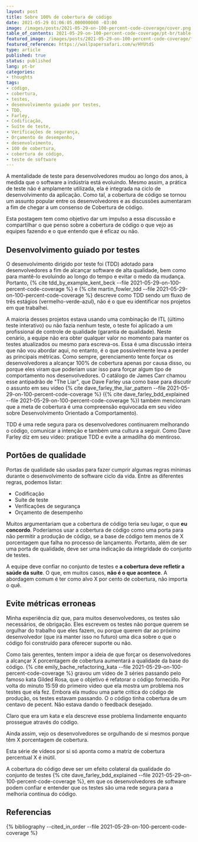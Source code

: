 ```yaml
---
layout: post
title: Sobre 100% de cobertura de código 
date: 2021-05-29 01:06:05.000000000 -03:00
image: /images/posts/2021-05-29-on-100-percent-code-coverage/cover.png
table_of_contents: 2021-05-29-on-100-percent-code-coverage/pt-br/table-of-contents.md
featured_image: /images/posts/2021-05-29-on-100-percent-code-coverage/featured.jpg
featured_reference: https://wallpapersafari.com/w/HYUtdS
type: article
published: true
status: published
lang: pt-br
categories:
- thoughts
tags:
- código,
- cobertura,
- testes,
- desenvolvimento guiado por testes,
- TDD,
- Farley,
- Codificação,
- Suíte de teste,
- Verificações de segurança,
- Orçamento de desempenho,
- desenvolvimento,
- 100 de cobertura,
- cobertura de código,
- teste de software
---
```


A mentalidade de teste para desenvolvedores mudou ao longo dos anos, à medida que o software
a indústria está evoluindo. Mesmo assim, a prática de teste não é amplamente utilizada, ela é integrada na
ciclo de desenvolvimento da aplicação. Como tal, a cobertura de código se tornou um assunto popular
entre os desenvolvedores e as discussões aumentaram a fim de chegar a um consenso de
Cobertura de código.

Esta postagem tem como objetivo dar um impulso a essa discussão e compartilhar o que penso sobre a cobertura de código
o que vejo as equipes fazendo e o que entendo que é eficaz ou não.

## Desenvolvimento guiado por testes

O desenvolvimento dirigido por teste foi (TDD) adotado para desenvolvedores a fim de alcançar
software de alta qualidade, bem como para mantê-lo evoluindo ao longo do tempo e evitar
o medo da mudança. Portanto, {% cite tdd_by_example_kent_beck --file 2021-05-29-on-100-percent-code-coverage %}
e {% cite martin_fowler_tdd --file 2021-05-29-on-100-percent-code-coverage %}
descreve como TDD sendo um fluxo de três estágios (vermelho-verde-azul), não é o que eu
identificar nos projetos em que trabalhei.

A maioria desses projetos estava usando uma combinação de ITL (último teste interativo) ou não fazia nenhum teste,
o teste foi aplicado a um profissional de controle de qualidade (garantia de qualidade). Neste cenário, a equipe não era
obter qualquer valor no momento para manter os testes atualizados ou mesmo para
escreva-os. Essa é uma discussão inteira que não vou abordar aqui, no entanto,
é o que possivelmente leva a perder as principais métricas. Como sempre, gerenciamento
tente forçar os desenvolvedores a alcançar 100% de cobertura apenas por causa disso, ou porque
eles viram que poderiam usar isso para forçar algum tipo de comportamento nos desenvolvedores.
O catálogo de James Carr chamou esse antipadrão de "The Liar", que Dave Farley
usa como base para discutir o assunto em seu vídeo
{% cite dave_farley_the_liar_pattern --file 2021-05-29-on-100-percent-code-coverage %}
({% cite dave_farley_bdd_explained --file 2021-05-29-on-100-percent-code-coverage %})
também mencionam que a meta de cobertura é uma compreensão equivocada em seu vídeo
sobre Desenvolvimento Orientado a Comportamento).

TDD é uma rede segura para os desenvolvedores continuarem melhorando o código, comunicar a intenção
e também uma cultura a seguir. Como Dave Farley diz em seu vídeo: pratique TDD e
evite a armadilha do mentiroso.

## Portões de qualidade

Portas de qualidade são usadas para fazer cumprir algumas regras mínimas durante o desenvolvimento de software
ciclo da vida. Entre as diferentes regras, podemos listar:

- Codificação
- Suíte de teste
- Verificações de segurança
- Orçamento de desempenho

Muitos argumentariam que a cobertura de código teria seu lugar, o que **eu concordo**. Poderíamos
usar a cobertura de código como uma porta para não permitir a produção de código, se a base de código
tem menos de X porcentagem que falha no processo de lançamento. Portanto, além de ser
uma porta de qualidade, deve ser uma indicação da integridade do conjunto de testes.

A equipe deve confiar no conjunto de testes e **a cobertura deve refletir a saúde da suíte**.
O que, em muitos casos, **não é o que acontece**. A abordagem comum
é ter como alvo X por cento de cobertura, não importa o quê.

## Evite métricas erroneas

Minha experiência diz que, para muitos desenvolvedores, os testes são necessários,
de obrigação. Eles escrevem os testes não porque querem se orgulhar do
trabalho que eles fazem, ou porque querem dar ao próximo desenvolvedor (que irá
manter isso no futuro) uma dica sobre o que o código foi construído para oferecer suporte ou
não.

Como tais gerentes, tentem impor a ideia de que forçar os desenvolvedores a
alcançar X porcentagem de cobertura aumentará a qualidade da base do código.
{% cite emily_bache_refactoring_kata --file 2021-05-29-on-100-percent-code-coverage %}
gravou um vídeo de 3 séries passando pelo famoso kata Gilded Rosa, que
o objetivo é refatorar o código fornecido. Por volta do minuto 15:59 do primeiro
vídeo que ela mostra um problema nos testes que ela fez. Embora ela
mudou uma parte crítica do código de produção, os testes estavam passando. O
o código tinha cobertura de um centavo de pecent. Não estava dando o feedback desejado.

Claro que era um kata e ela descreve esse problema lindamente enquanto prossegue
através do código.

Ainda assim, vejo os desenvolvedores se orgulhando de si mesmos porque têm X
porcentagem de cobertura.

Esta série de vídeos por si só aponta como a matriz de cobertura percentual X é inútil.

A cobertura do código deve ser um efeito colateral da qualidade do conjunto de testes
{% cite dave_farley_bdd_explained --file 2021-05-29-on-100-percent-code-coverage %},
em que os desenvolvedores de software podem confiar e entender que os testes são uma rede segura
para a melhoria contínua do código.

## Referencias

{% bibliography --cited_in_order --file 2021-05-29-on-100-percent-code-coverage %}